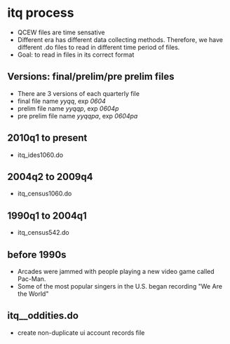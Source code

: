 # itq process

- QCEW files are time sensative
- Different era has different data collecting methods. Therefore, we have different .do files to read in different time period of files.
- Goal: to read in files in its correct format

## Versions: final/prelim/pre prelim files

- There are 3 versions of each quarterly file
- final file name *yyqq*, exp *0604*
- prelim file name *yyqqp*, exp *0604p*
- pre prelim file name *yyqqpa*, exp *0604pa*

## 2010q1 to present

- itq_ides1060.do 

## 2004q2 to 2009q4

- itq_census1060.do

## 1990q1 to 2004q1

- itq_census542.do

## before 1990s 

- Arcades were jammed with people playing a new video game called Pac-Man.
- Some of the most popular singers in the U.S. began recording "We Are the World"

## itq__oddities.do

- create non-duplicate ui account records file
